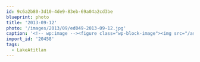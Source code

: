 ```yaml
---
id: 9c6a2b80-3d10-4de9-83eb-69a04a2cd3be
blueprint: photo
title: '2013-09-12'
photo: '/images/2013/09/ed049-2013-09-12.jpg'
caption: '<!-- wp:image --><figure class="wp-block-image"><img src="/assets/images/2013/09/ed049-2013-09-12.jpg" /></figure><!-- /wp:image --><!-- wp:paragraph --><p>Drifting back to Guatemalan sunsets #LakeAtitlan</p><!-- /wp:paragraph -->'
import_id: '20458'
tags:
  - LakeAtitlan
---
```

